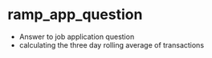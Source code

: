 # ramp_app_question

- Answer to job application question 
- calculating the three day rolling average of transactions 
